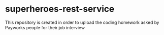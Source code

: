 # superheroes-rest-service
This repository is created in order to upload the coding homework asked by Payworks people for their job interview
